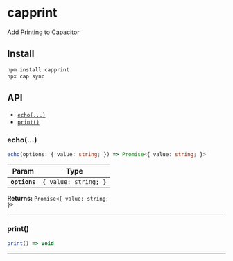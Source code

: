 # capprint

Add Printing to Capacitor

## Install

```bash
npm install capprint
npx cap sync
```

## API

<docgen-index>

* [`echo(...)`](#echo)
* [`print()`](#print)

</docgen-index>

<docgen-api>
<!--Update the source file JSDoc comments and rerun docgen to update the docs below-->

### echo(...)

```typescript
echo(options: { value: string; }) => Promise<{ value: string; }>
```

| Param         | Type                            |
| ------------- | ------------------------------- |
| **`options`** | <code>{ value: string; }</code> |

**Returns:** <code>Promise&lt;{ value: string; }&gt;</code>

--------------------


### print()

```typescript
print() => void
```

--------------------

</docgen-api>
